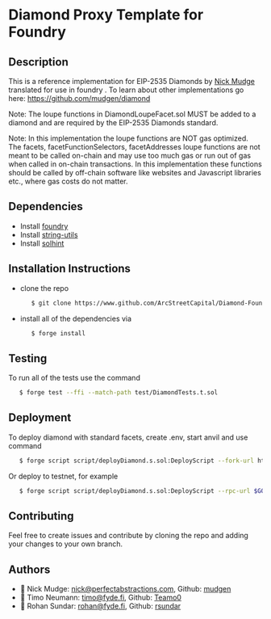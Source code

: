 # Diamond Proxy Template for Foundry
## Description
This is a reference implementation for EIP-2535 Diamonds by [Nick Mudge](www.github.com/mudgen) translated for use in foundry . To learn about other implementations go here: https://github.com/mudgen/diamond

Note: The loupe functions in DiamondLoupeFacet.sol MUST be added to a diamond and are required by the EIP-2535 Diamonds standard.

Note: In this implementation the loupe functions are NOT gas optimized. The facets, facetFunctionSelectors, facetAddresses loupe functions are not meant to be called on-chain and may use too much gas or run out of gas when called in on-chain transactions. In this implementation these functions should be called by off-chain software like websites and Javascript libraries etc., where gas costs do not matter.

## Dependencies
   - Install [foundry](https://book.getfoundry.sh)
   - Install [string-utils](https://github.com/Arachnid/solidity-stringutils)
   - Install [solhint](https://github.com/protofire/solhint)

## Installation Instructions
  - clone the repo 
    ```bash
       $ git clone https://www.github.com/ArcStreetCapital/Diamond-Foundry.git
    ```
  - install all of the dependencies via 
    ```bash
       $ forge install
    ```
## Testing
  To run all of the tests use the command
  ```bash
     $ forge test --ffi --match-path test/DiamondTests.t.sol
  ```
## Deployment
To deploy diamond with standard facets, create .env, start anvil and use command
  ```bash
     $ forge script script/deployDiamond.s.sol:DeployScript --fork-url http://localhost:8545 --broadcast --ffi
  ```
Or deploy to testnet, for example
  ```bash
     $ forge script script/deployDiamond.s.sol:DeployScript --rpc-url $GOERLI_RPC_URL --broadcast --verify -vvvv --ffi

  ```
## Contributing
  Feel free to create issues and contribute by cloning the repo and adding your changes
  to your own branch. 

## Authors
- 👤 Nick Mudge: <nick@perfectabstractions.com>, Github: [mudgen](www.github.com/mudgen)
- 👤 Timo Neumann: <timo@fyde.fi>, Github: [Teamo0](www.github.com/Teamo0)
- 👤 Rohan Sundar: <rohan@fyde.fi>, Github: [rsundar](www.github.com/rsundar)